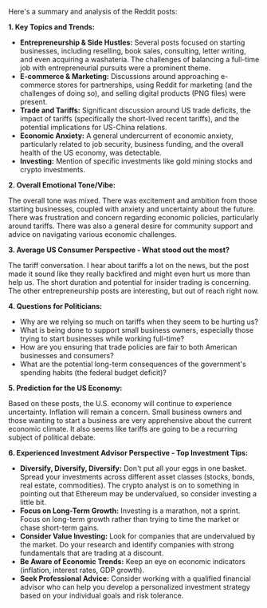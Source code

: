 Here's a summary and analysis of the Reddit posts:

**1. Key Topics and Trends:**

*   **Entrepreneurship & Side Hustles:** Several posts focused on starting businesses, including reselling, book sales, consulting, letter writing, and even acquiring a washateria. The challenges of balancing a full-time job with entrepreneurial pursuits were a prominent theme.
*   **E-commerce & Marketing:** Discussions around approaching e-commerce stores for partnerships, using Reddit for marketing (and the challenges of doing so), and selling digital products (PNG files) were present.
*   **Trade and Tariffs:** Significant discussion around US trade deficits, the impact of tariffs (specifically the short-lived recent tariffs), and the potential implications for US-China relations.
*   **Economic Anxiety:** A general undercurrent of economic anxiety, particularly related to job security, business funding, and the overall health of the US economy, was detectable.
*   **Investing:** Mention of specific investments like gold mining stocks and crypto investments.

**2. Overall Emotional Tone/Vibe:**

The overall tone was mixed. There was excitement and ambition from those starting businesses, coupled with anxiety and uncertainty about the future. There was frustration and concern regarding economic policies, particularly around tariffs. There was also a general desire for community support and advice on navigating various economic challenges.

**3. Average US Consumer Perspective - What stood out the most?**

The tariff conversation. I hear about tariffs a lot on the news, but the post made it sound like they really backfired and might even hurt us more than help us. The short duration and potential for insider trading is concerning. The other entrepreneurship posts are interesting, but out of reach right now.

**4. Questions for Politicians:**

*   Why are we relying so much on tariffs when they seem to be hurting us?
*   What is being done to support small business owners, especially those trying to start businesses while working full-time?
*   How are you ensuring that trade policies are fair to both American businesses and consumers?
*   What are the potential long-term consequences of the government's spending habits (the federal budget deficit)?

**5. Prediction for the US Economy:**

Based on these posts, the U.S. economy will continue to experience uncertainty. Inflation will remain a concern. Small business owners and those wanting to start a business are very apprehensive about the current economic climate. It also seems like tariffs are going to be a recurring subject of political debate.

**6. Experienced Investment Advisor Perspective - Top Investment Tips:**

*   **Diversify, Diversify, Diversify:** Don't put all your eggs in one basket. Spread your investments across different asset classes (stocks, bonds, real estate, commodities). The crypto analyst is on to something in pointing out that Ethereum may be undervalued, so consider investing a little bit.
*   **Focus on Long-Term Growth:** Investing is a marathon, not a sprint. Focus on long-term growth rather than trying to time the market or chase short-term gains.
*   **Consider Value Investing:** Look for companies that are undervalued by the market. Do your research and identify companies with strong fundamentals that are trading at a discount.
*   **Be Aware of Economic Trends:** Keep an eye on economic indicators (inflation, interest rates, GDP growth).
*   **Seek Professional Advice:** Consider working with a qualified financial advisor who can help you develop a personalized investment strategy based on your individual goals and risk tolerance.

